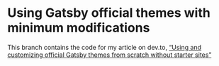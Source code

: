 # Using Gatsby official themes with minimum modifications

This branch contains the code for my article on dev.to, [“Using and customizing official Gatsby themes from scratch without starter sites”](https://dev.to/ekafyi/using-and-customizing-multiple-official-gatsby-themes-from-scratch-without-starter-sites-2441)
